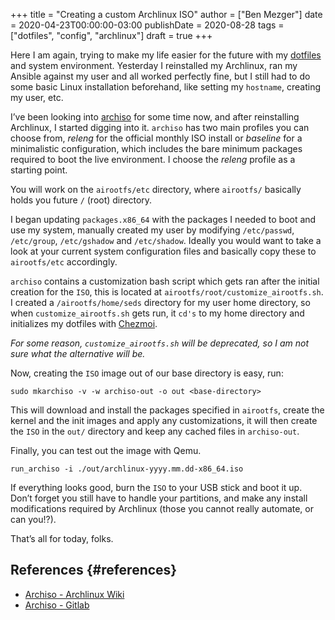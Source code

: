 +++
title = "Creating a custom Archlinux ISO"
author = ["Ben Mezger"]
date = 2020-04-23T00:00:00-03:00
publishDate = 2020-08-28
tags = ["dotfiles", "config", "archlinux"]
draft = true
+++

Here I am again, trying to make my life easier for the future with my [dotfiles](https://github.com/benmezger/dotfiles.git)
and system environment. Yesterday I reinstalled my Archlinux, ran my Ansible
against my user and all worked perfectly fine, but I still had to do some basic
Linux installation beforehand, like setting my `hostname`, creating my user,
etc.

I&rsquo;ve been looking into [archiso](https://wiki.archlinux.org/index.php/archiso) for some time now, and after reinstalling
Archlinux, I started digging into it.
`archiso` has two main profiles you can choose from, _releng_ for the official
monthly ISO install or _baseline_ for a minimalistic configuration, which
includes the bare minimum packages required to boot the live environment. I
choose the _releng_ profile as a starting point.

You will work on the `airootfs/etc` directory, where `airootfs/` basically holds
you future `/` (root) directory.

I began updating `packages.x86_64` with the packages I needed to boot and use my
system, manually created my user by modifying `/etc/passwd`, `/etc/group`,
`/etc/gshadow` and `/etc/shadow`. Ideally you would want to take a look at your
current system configuration files and basically copy these to `airootfs/etc`
accordingly.

`archiso` contains a customization bash script which gets ran after the initial
creation for the `ISO`, this is located at
`airootfs/root/customize_airootfs.sh`. I created a `/airootfs/home/seds`
directory for my user home directory, so when `customize_airootfs.sh` gets run,
it `cd's` to my home directory and initializes my dotfiles with [Chezmoi](https://chezmoi.io).

_For some reason, `customize_airootfs.sh` will be deprecated, so I am not sure
what the alternative will be._

Now, creating the `ISO` image out of our base directory is easy, run:

```shell
sudo mkarchiso -v -w archiso-out -o out <base-directory>
```

This will download and install the packages specified in `airootfs`, create the
kernel and the init images and apply any customizations, it will then create the
`ISO` in the `out/` directory and keep any cached files in `archiso-out`.

Finally, you can test out the image with Qemu.

```shell
run_archiso -i ./out/archlinux-yyyy.mm.dd-x86_64.iso
```

If everything looks good, burn the `ISO` to your USB stick and boot it up. Don&rsquo;t
forget you still have to handle your partitions, and make any install
modifications required by Archlinux (those you cannot really automate, or can you!?).

That&rsquo;s all for today, folks.

<style>.org-center { margin-left: auto; margin-right: auto; text-align: center; }</style>

<div class="org-center">
  <div></div>

<div
    class="github-card"
    data-github="benmezger/archiso"
    data-width="400"
    data-height="150"
    data-theme="default">
</div>
<script src="//cdn.jsdelivr.net/github-cards/latest/widget.js"></script>

</div>


## References {#references}

-   [Archiso - Archlinux Wiki](https://wiki.archlinux.org/index.php/archiso)
-   [Archiso - Gitlab](https://gitlab.archlinux.org/archlinux/archiso/-/blob/master/docs/README.build)

